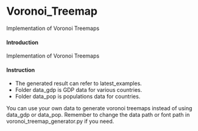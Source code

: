 # Voronoi_Treemap
Implementation of Voronoi Treemaps

#### Introduction
Implementation of Voronoi Treemaps

#### Instruction
- The generated result can refer to latest\_examples.
- Folder data_gdp is GDP data for various countries.
- Folder data_pop is populations data for countries.

You can use your own data to generate voronoi treemaps instead of using data_gdp or data_pop.
Remember to change the data path or font path in voronoi_treemap_generator.py if you need.
